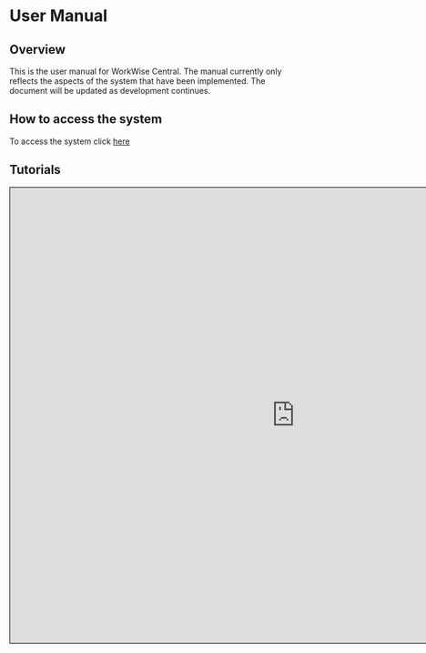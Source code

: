 # User Manual

## Overview
This is the user manual for WorkWise Central. The manual currently only reflects the aspects of the system that have been implemented. The document will be updated as development continues.

## How to access the system
To access the system click [here](https://tuksui.sharpsoftwaresolutions.net/)
## Tutorials
<iframe
src="http://localhost:5173/support"
width="1000"
height="800"
style="border:1px solid black;">
</iframe>
